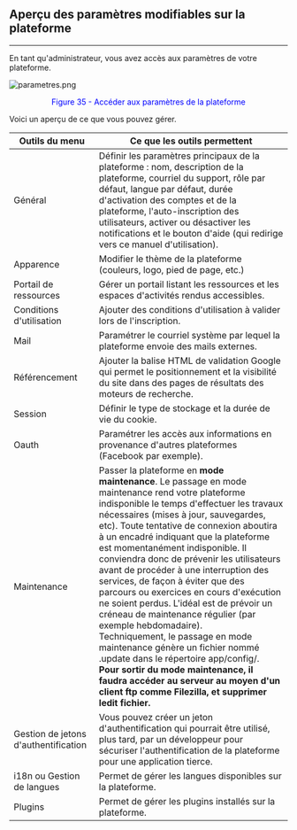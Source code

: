## Aperçu des paramètres modifiables sur la plateforme
---
En tant qu'administrateur, vous avez accès aux paramètres de votre plateforme.

![parametres.png](http://www.claroline.net/uploads/custom/images/parametres.png)

<p style="text-align: center; color: blue">Figure 35 - Accéder aux paramètres de la plateforme</p>

Voici un aperçu de ce que vous pouvez gérer.

| Outils du menu | Ce que les outils permettent |
| -- | -- |
| Général | Définir les paramètres principaux de la plateforme : nom, description de la plateforme, courriel du support, rôle par défaut, langue par défaut, durée d'activation des comptes et de la plateforme, l'auto-inscription des utilisateurs, activer ou désactiver les notifications et le bouton d'aide (qui redirige vers ce manuel d'utilisation). |
| Apparence | Modifier le thème de la plateforme (couleurs, logo, pied de page, etc.) |
| Portail de ressources | Gérer un portail listant les ressources et les espaces d'activités rendus accessibles.|
| Conditions d'utilisation | Ajouter des conditions d'utilisation à valider lors de l'inscription. |
| Mail| Paramétrer le courriel système par lequel la plateforme envoie des mails externes. |
| Référencement | Ajouter la balise HTML de validation Google qui permet le positionnement et la visibilité du site dans des pages de résultats des moteurs de recherche. |
| Session | Définir le type de stockage et la durée de vie du cookie. |
| Oauth | Paramétrer les accès aux informations en provenance d'autres plateformes (Facebook par exemple). |
| Maintenance | Passer la plateforme en **mode maintenance**. Le passage en mode maintenance rend votre plateforme indisponible le temps d'effectuer les travaux nécessaires (mises à jour, sauvegardes, etc). Toute tentative de connexion aboutira à un encadré indiquant que la plateforme est momentanément indisponible. Il conviendra donc de prévenir les utilisateurs avant de procéder à une interruption des services, de façon à éviter que des parcours ou exercices en cours d'exécution ne soient perdus. L'idéal est de prévoir un créneau de maintenance régulier (par exemple hebdomadaire).<br/> Techniquement, le passage en mode maintenance génère un fichier nommé .update dans le répertoire app/config/. <br/>**Pour sortir du mode maintenance, il faudra accéder au serveur au moyen d'un client ftp comme Filezilla, et supprimer ledit fichier.** |
| Gestion de jetons d'authentification | Vous pouvez créer un jeton d'authentification qui pourrait être utilisé, plus tard, par un développeur pour sécuriser l'authentification de la plateforme pour une application tierce. |
| i18n ou Gestion de langues | Permet de gérer les langues disponibles sur la plateforme. |
| Plugins | Permet de gérer les plugins installés sur la plateforme. |

